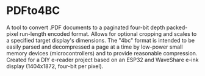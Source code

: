 # PDFto4BC

A tool to convert .PDF documents to a paginated four-bit depth packed-pixel run-length encoded format. Allows for optional cropping and scales to a specified target display's dimensions. The "4bc" format is intended to be easily parsed and decompressed a page at a time by low-power small memory devices (microcontrollers) and to provide reasonable compression. Created for a DIY e-reader project based on an ESP32 and WaveShare e-ink display (1404x1872, four-bit per pixel).

